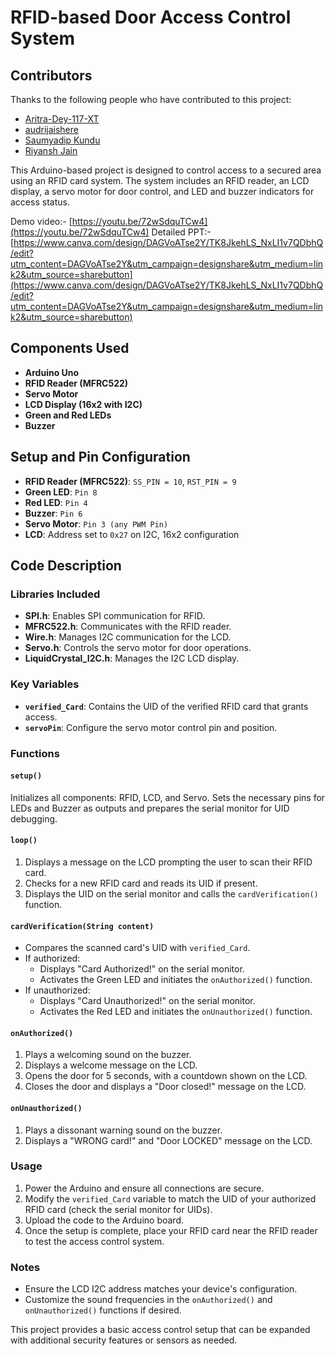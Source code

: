 # RFID-based Door Access Control System

## Contributors

Thanks to the following people who have contributed to this project:

- [Aritra-Dey-117-XT](https://github.com/Aritra-Dey-117-XT)
- [audrijaishere](https://github.com/audrijaishere)
- [Saumyadip Kundu](https://github.com/Saumyadipkundu2101)
- [Riyansh Jain](https://github.com/RJ-04)

This Arduino-based project is designed to control access to a secured area using an RFID card system. The system includes an RFID reader, an LCD display, a servo motor for door control, and LED and buzzer indicators for access status.

Demo video:- [https://youtu.be/72wSdquTCw4](https://youtu.be/72wSdquTCw4)
Detailed PPT:- [https://www.canva.com/design/DAGVoATse2Y/TK8JkehLS_NxLI1v7QDbhQ/edit?utm_content=DAGVoATse2Y&utm_campaign=designshare&utm_medium=link2&utm_source=sharebutton](https://www.canva.com/design/DAGVoATse2Y/TK8JkehLS_NxLI1v7QDbhQ/edit?utm_content=DAGVoATse2Y&utm_campaign=designshare&utm_medium=link2&utm_source=sharebutton)

## Components Used
- **Arduino Uno**
- **RFID Reader (MFRC522)**
- **Servo Motor**
- **LCD Display (16x2 with I2C)**
- **Green and Red LEDs**
- **Buzzer**
  
## Setup and Pin Configuration
- **RFID Reader (MFRC522)**: `SS_PIN = 10`, `RST_PIN = 9`
- **Green LED**: `Pin 8`
- **Red LED**: `Pin 4`
- **Buzzer**: `Pin 6`
- **Servo Motor**: `Pin 3 (any PWM Pin)` 
- **LCD**: Address set to `0x27` on I2C, 16x2 configuration

## Code Description

### Libraries Included
- **SPI.h**: Enables SPI communication for RFID.
- **MFRC522.h**: Communicates with the RFID reader.
- **Wire.h**: Manages I2C communication for the LCD.
- **Servo.h**: Controls the servo motor for door operations.
- **LiquidCrystal_I2C.h**: Manages the I2C LCD display.

### Key Variables
- **`verified_Card`**: Contains the UID of the verified RFID card that grants access.
- **`servoPin`**: Configure the servo motor control pin and position.

### Functions

#### `setup()`
Initializes all components: RFID, LCD, and Servo. Sets the necessary pins for LEDs and Buzzer as outputs and prepares the serial monitor for UID debugging.

#### `loop()`
1. Displays a message on the LCD prompting the user to scan their RFID card.
2. Checks for a new RFID card and reads its UID if present.
3. Displays the UID on the serial monitor and calls the `cardVerification()` function.

#### `cardVerification(String content)`
- Compares the scanned card's UID with `verified_Card`.
- If authorized:
  - Displays "Card Authorized!" on the serial monitor.
  - Activates the Green LED and initiates the `onAuthorized()` function.
- If unauthorized:
  - Displays "Card Unauthorized!" on the serial monitor.
  - Activates the Red LED and initiates the `onUnauthorized()` function.

#### `onAuthorized()`
1. Plays a welcoming sound on the buzzer.
2. Displays a welcome message on the LCD.
3. Opens the door for 5 seconds, with a countdown shown on the LCD.
4. Closes the door and displays a "Door closed!" message on the LCD.

#### `onUnauthorized()`
1. Plays a dissonant warning sound on the buzzer.
2. Displays a "WRONG card!" and "Door LOCKED" message on the LCD.

### Usage
1. Power the Arduino and ensure all connections are secure.
2. Modify the `verified_Card` variable to match the UID of your authorized RFID card (check the serial monitor for UIDs).
3. Upload the code to the Arduino board.
4. Once the setup is complete, place your RFID card near the RFID reader to test the access control system.

### Notes
- Ensure the LCD I2C address matches your device's configuration.
- Customize the sound frequencies in the `onAuthorized()` and `onUnauthorized()` functions if desired.

This project provides a basic access control setup that can be expanded with additional security features or sensors as needed.
